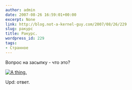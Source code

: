 ```yaml
---
author: admin
date: 2007-08-26 16:59:01+00:00
excerpt: None
link: http://blog.not-a-kernel-guy.com/2007/08/26/229
slug: ракурс
title: Ракурс.
wordpress_id: 229
tags:
- Странное
---
```


Вопрос на засыпку - что это?

[![A thing.](http://blog.not-a-kernel-guy.com/wp-content/uploads/2007/08/thing1.thumbnail.jpg)](http://blog.not-a-kernel-guy.com/wp-content/uploads/2007/08/thing1.jpg)

Upd: ответ.
